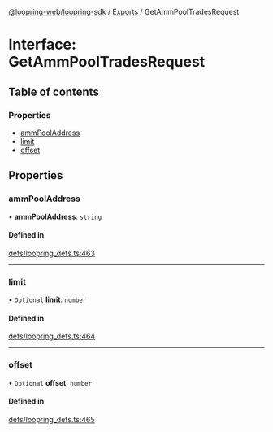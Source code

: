 [@loopring-web/loopring-sdk](../README.md) / [Exports](../modules.md) / GetAmmPoolTradesRequest

# Interface: GetAmmPoolTradesRequest

## Table of contents

### Properties

- [ammPoolAddress](GetAmmPoolTradesRequest.md#ammpooladdress)
- [limit](GetAmmPoolTradesRequest.md#limit)
- [offset](GetAmmPoolTradesRequest.md#offset)

## Properties

### ammPoolAddress

• **ammPoolAddress**: `string`

#### Defined in

[defs/loopring_defs.ts:463](https://github.com/Loopring/loopring_sdk/blob/d5fca11/src/defs/loopring_defs.ts#L463)

___

### limit

• `Optional` **limit**: `number`

#### Defined in

[defs/loopring_defs.ts:464](https://github.com/Loopring/loopring_sdk/blob/d5fca11/src/defs/loopring_defs.ts#L464)

___

### offset

• `Optional` **offset**: `number`

#### Defined in

[defs/loopring_defs.ts:465](https://github.com/Loopring/loopring_sdk/blob/d5fca11/src/defs/loopring_defs.ts#L465)
